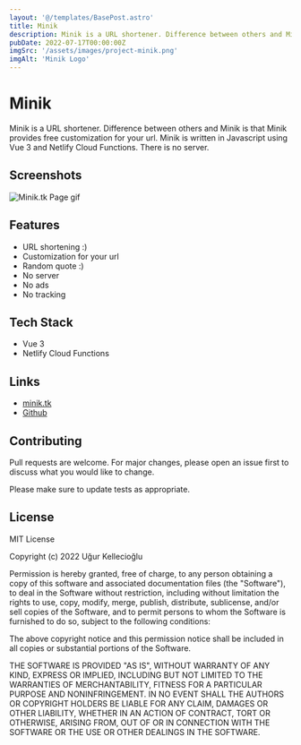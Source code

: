 ```yaml
---
layout: '@/templates/BasePost.astro'
title: Minik
description: Minik is a URL shortener. Difference between others and Minik is that Minik provides free customization for your url. Minik is written in Javascript using Vue 3 and Netlify Cloud Functions. There is no server.
pubDate: 2022-07-17T00:00:00Z
imgSrc: '/assets/images/project-minik.png'
imgAlt: 'Minik Logo'
---
```


# Minik

Minik is a URL shortener. Difference between others and Minik is that Minik provides free customization for your url. Minik is written in Javascript using Vue 3 and Netlify Cloud Functions. There is no server.

## Screenshots

<img alt="Minik.tk Page gif" src='/assets/images/project/minik/minik-page.gif' />

## Features

-   URL shortening :)
-   Customization for your url
-   Random quote :)
-   No server
-   No ads
-   No tracking

## Tech Stack

-   Vue 3
-   Netlify Cloud Functions

## Links

-   <a href="https://minik.tk" target="_blank" alt="Minik Website">minik.tk</a>
-   <a href="https://github.com/ugurkellecioglu/minik" target="_blank" alt="Minik.tk Github Page" >Github</a>

## Contributing

Pull requests are welcome. For major changes, please open an issue first to discuss what you would like to change.

Please make sure to update tests as appropriate.

## License

MIT License

Copyright (c) 2022 Uğur Kellecioğlu

Permission is hereby granted, free of charge, to any person obtaining a copy of this software and associated documentation files (the "Software"), to deal in the Software without restriction, including without limitation the rights to use, copy, modify, merge, publish, distribute, sublicense, and/or sell copies of the Software, and to permit persons to whom the Software is furnished to do so, subject to the following conditions:

The above copyright notice and this permission notice shall be included in all copies or substantial portions of the Software.

THE SOFTWARE IS PROVIDED "AS IS", WITHOUT WARRANTY OF ANY KIND, EXPRESS OR IMPLIED, INCLUDING BUT NOT LIMITED TO THE WARRANTIES OF MERCHANTABILITY, FITNESS FOR A PARTICULAR PURPOSE AND NONINFRINGEMENT. IN NO EVENT SHALL THE AUTHORS OR COPYRIGHT HOLDERS BE LIABLE FOR ANY CLAIM, DAMAGES OR OTHER LIABILITY, WHETHER IN AN ACTION OF CONTRACT, TORT OR OTHERWISE, ARISING FROM, OUT OF OR IN CONNECTION WITH THE SOFTWARE OR THE USE OR OTHER DEALINGS IN THE SOFTWARE.



